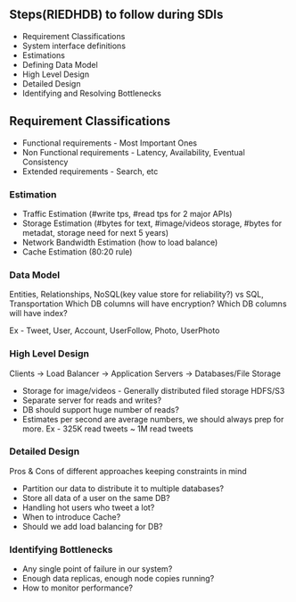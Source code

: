 ## Steps(RIEDHDB) to follow during SDIs

* Requirement Classifications
* System interface definitions
* Estimations
* Defining Data Model
* High Level Design
* Detailed Design
* Identifying and Resolving Bottlenecks

## Requirement Classifications

* Functional requirements - Most Important Ones
* Non Functional requirements - Latency, Availability, Eventual Consistency
* Extended requirements - Search, etc

### Estimation
* Traffic Estimation (#write tps, #read tps for 2 major APIs)
* Storage Estimation (#bytes for text, #image/videos storage, #bytes for metadat, storage need for next 5 years)
* Network Bandwidth Estimation (how to load balance)
* Cache Estimation (80:20 rule)

### Data Model
Entities, Relationships, NoSQL(key value store for reliability?)  vs SQL, Transportation
Which DB columns will have encryption?
Which DB columns will have index?

Ex - Tweet, User, Account, UserFollow, Photo, UserPhoto

### High Level Design
Clients -> Load Balancer -> Application Servers -> Databases/File Storage

* Storage for image/videos - Generally distributed filed storage HDFS/S3
* Separate server for reads and writes?
* DB should support huge number of reads?
* Estimates per second are average numbers, we should always prep for more. Ex - 325K read tweets ~ 1M read tweets

### Detailed Design
Pros & Cons of different approaches keeping constraints in mind

* Partition our data to distribute it to multiple databases?
* Store all data of a user on the same DB?
* Handling hot users who tweet a lot?
* When to introduce Cache?
* Should we add load balancing for DB?

### Identifying Bottlenecks

* Any single point of failure in our system?
* Enough data replicas, enough node copies running?
* How to monitor performance?








